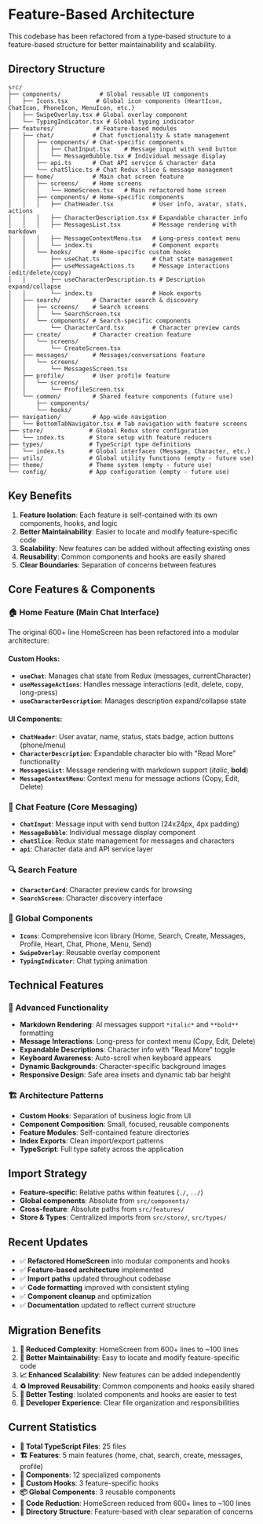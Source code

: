 # Feature-Based Architecture

This codebase has been refactored from a type-based structure to a feature-based structure for better maintainability and scalability.

## Directory Structure

```
src/
├── components/           # Global reusable UI components
│   ├── Icons.tsx        # Global icon components (HeartIcon, ChatIcon, PhoneIcon, MenuIcon, etc.)
│   ├── SwipeOverlay.tsx # Global overlay component
│   └── TypingIndicator.tsx # Global typing indicator
├── features/            # Feature-based modules
│   ├── chat/           # Chat functionality & state management
│   │   ├── components/ # Chat-specific components
│   │   │   ├── ChatInput.tsx    # Message input with send button
│   │   │   └── MessageBubble.tsx # Individual message display
│   │   ├── api.ts      # Chat API service & character data
│   │   └── chatSlice.ts # Chat Redux slice & message management
│   ├── home/           # Main chat screen feature
│   │   ├── screens/    # Home screens
│   │   │   └── HomeScreen.tsx   # Main refactored home screen
│   │   ├── components/ # Home-specific components
│   │   │   ├── ChatHeader.tsx           # User info, avatar, stats, actions
│   │   │   ├── CharacterDescription.tsx # Expandable character info
│   │   │   ├── MessagesList.tsx         # Message rendering with markdown
│   │   │   ├── MessageContextMenu.tsx   # Long-press context menu
│   │   │   └── index.ts                 # Component exports
│   │   └── hooks/      # Home-specific custom hooks
│   │       ├── useChat.ts               # Chat state management
│   │       ├── useMessageActions.ts     # Message interactions (edit/delete/copy)
│   │       ├── useCharacterDescription.ts # Description expand/collapse
│   │       └── index.ts                 # Hook exports
│   ├── search/         # Character search & discovery
│   │   ├── screens/    # Search screens
│   │   │   └── SearchScreen.tsx
│   │   └── components/ # Search-specific components
│   │       └── CharacterCard.tsx        # Character preview cards
│   ├── create/         # Character creation feature
│   │   └── screens/
│   │       └── CreateScreen.tsx
│   ├── messages/       # Messages/conversations feature
│   │   └── screens/
│   │       └── MessagesScreen.tsx
│   ├── profile/        # User profile feature
│   │   └── screens/
│   │       └── ProfileScreen.tsx
│   └── common/         # Shared feature components (future use)
│       ├── components/
│       └── hooks/
├── navigation/         # App-wide navigation
│   └── BottomTabNavigator.tsx # Tab navigation with feature screens
├── store/             # Global Redux store configuration
│   └── index.ts       # Store setup with feature reducers
├── types/             # TypeScript type definitions
│   └── index.ts       # Global interfaces (Message, Character, etc.)
├── utils/             # Global utility functions (empty - future use)
├── theme/             # Theme system (empty - future use)
└── config/            # App configuration (empty - future use)
```

## Key Benefits

1. **Feature Isolation**: Each feature is self-contained with its own components, hooks, and logic
2. **Better Maintainability**: Easier to locate and modify feature-specific code
3. **Scalability**: New features can be added without affecting existing ones
4. **Reusability**: Common components and hooks are easily shared
5. **Clear Boundaries**: Separation of concerns between features

## Core Features & Components

### 🏠 Home Feature (Main Chat Interface)

The original 600+ line HomeScreen has been refactored into a modular architecture:

#### **Custom Hooks:**

- **`useChat`**: Manages chat state from Redux (messages, currentCharacter)
- **`useMessageActions`**: Handles message interactions (edit, delete, copy, long-press)
- **`useCharacterDescription`**: Manages description expand/collapse state

#### **UI Components:**

- **`ChatHeader`**: User avatar, name, status, stats badge, action buttons (phone/menu)
- **`CharacterDescription`**: Expandable character bio with "Read More" functionality
- **`MessagesList`**: Message rendering with markdown support (_italic_, **bold**)
- **`MessageContextMenu`**: Context menu for message actions (Copy, Edit, Delete)

### 💬 Chat Feature (Core Messaging)

- **`ChatInput`**: Message input with send button (24x24px, 4px padding)
- **`MessageBubble`**: Individual message display component
- **`chatSlice`**: Redux state management for messages and characters
- **`api`**: Character data and API service layer

### 🔍 Search Feature

- **`CharacterCard`**: Character preview cards for browsing
- **`SearchScreen`**: Character discovery interface

### 🎨 Global Components

- **`Icons`**: Comprehensive icon library (Home, Search, Create, Messages, Profile, Heart, Chat, Phone, Menu, Send)
- **`SwipeOverlay`**: Reusable overlay component
- **`TypingIndicator`**: Chat typing animation

## Technical Features

### 🎯 Advanced Functionality

- **Markdown Rendering**: AI messages support `*italic*` and `**bold**` formatting
- **Message Interactions**: Long-press for context menu (Copy, Edit, Delete)
- **Expandable Descriptions**: Character info with "Read More" toggle
- **Keyboard Awareness**: Auto-scroll when keyboard appears
- **Dynamic Backgrounds**: Character-specific background images
- **Responsive Design**: Safe area insets and dynamic tab bar height

### 🏗️ Architecture Patterns

- **Custom Hooks**: Separation of business logic from UI
- **Component Composition**: Small, focused, reusable components
- **Feature Modules**: Self-contained feature directories
- **Index Exports**: Clean import/export patterns
- **TypeScript**: Full type safety across the application

## Import Strategy

- **Feature-specific**: Relative paths within features (`./`, `../`)
- **Global components**: Absolute from `src/components/`
- **Cross-feature**: Absolute paths from `src/features/`
- **Store & Types**: Centralized imports from `src/store/`, `src/types/`

## Recent Updates

- ✅ **Refactored HomeScreen** into modular components and hooks
- ✅ **Feature-based architecture** implemented
- ✅ **Import paths** updated throughout codebase
- ✅ **Code formatting** improved with consistent styling
- ✅ **Component cleanup** and optimization
- ✅ **Documentation** updated to reflect current structure

## Migration Benefits

1. **🎯 Reduced Complexity**: HomeScreen from 600+ lines to ~100 lines
2. **🔧 Better Maintainability**: Easy to locate and modify feature-specific code
3. **📈 Enhanced Scalability**: New features can be added independently
4. **♻️ Improved Reusability**: Common components and hooks easily shared
5. **🧪 Better Testing**: Isolated components and hooks are easier to test
6. **👥 Developer Experience**: Clear file organization and responsibilities

## Current Statistics

- **📁 Total TypeScript Files**: 25 files
- **🏗️ Features**: 5 main features (home, chat, search, create, messages, profile)
- **🧩 Components**: 12 specialized components
- **🎣 Custom Hooks**: 3 feature-specific hooks
- **📦 Global Components**: 3 reusable components
- **🔄 Code Reduction**: HomeScreen reduced from 600+ lines to ~100 lines
- **📂 Directory Structure**: Feature-based with clear separation of concerns
